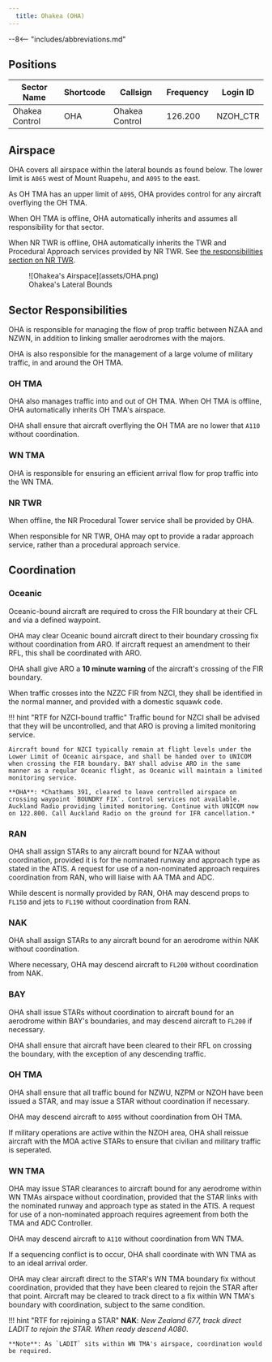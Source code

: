 ```yaml
---
  title: Ohakea (OHA)
---
```


--8<-- "includes/abbreviations.md"


## Positions

| Sector Name    | Shortcode | Callsign       | Frequency | Login ID |
| -------------- | --------- | -------------- | --------- | -------- |
| Ohakea Control | OHA       | Ohakea Control | 126.200   | NZOH_CTR |

## Airspace

OHA covers all airspace within the lateral bounds as found below. The lower limit is `A065` west of Mount Ruapehu, and `A095` to the east.

As OH TMA has an upper limit of `A095`, OHA provides control for any aircraft overflying the OH TMA.

When OH TMA is offline, OHA automatically inherits and assumes all responsibility for that sector.

When NR TWR is offline, OHA automatically inherits the TWR and Procedural Approach services provided by NR TWR. See [the responsibilities section on NR TWR](#nr-twr).

<figure markdown> 
  ![Ohakea's Airspace](assets/OHA.png)
  <figcaption>Ohakea's Lateral Bounds</figcaption>
</figure>

## Sector Responsibilities

OHA is responsible for managing the flow of prop traffic between NZAA and NZWN, in addition to linking smaller aerodromes with the majors. 

OHA is also responsible for the management of a large volume of military traffic, in and around the OH TMA.

### OH TMA

OHA also manages traffic into and out of OH TMA. When OH TMA is offline, OHA automatically inherits OH TMA's airspace. 

OHA shall ensure that aircraft overflying the OH TMA are no lower that `A110` without coordination.

### WN TMA

OHA is responsible for ensuring an efficient arrival flow for prop traffic into the WN TMA. 

### NR TWR

When offline, the NR Procedural Tower service shall be provided by OHA. 

When responsible for NR TWR, OHA may opt to provide a radar approach service, rather than a procedural approach service.

## Coordination

### Oceanic

Oceanic-bound aircraft are required to cross the FIR boundary at their CFL and via a defined waypoint. 

OHA may clear Oceanic bound aircraft direct to their boundary crossing fix without coordination from ARO. If aircraft request an amendment to their RFL, this shall be coordinated with ARO.

OHA shall give ARO a **10 minute warning** of the aircraft's crossing of the FIR boundary.

When traffic crosses into the NZZC FIR from NZCI, they shall be identified in the normal manner, and provided with a domestic squawk code. 

!!! hint "RTF for NZCI-bound traffic"
    Traffic bound for NZCI shall be advised that they will be uncontrolled, and that ARO is proving a limited monitoring service.

    Aircraft bound for NZCI typically remain at flight levels under the Lower Limit of Oceanic airspace, and shall be handed over to UNICOM when crossing the FIR boundary. BAY shall advise ARO in the same manner as a reqular Oceanic flight, as Oceanic will maintain a limited monitoring service.

    **OHA**: *Chathams 391, cleared to leave controlled airspace on crossing waypoint `BOUNDRY FIX`. Control services not available. Auckland Radio providing limited monitoring. Continue with UNICOM now on 122.800. Call Auckland Radio on the ground for IFR cancellation.*

### RAN

OHA shall assign STARs to any aircraft bound for NZAA without coordination, provided it is for the nominated runway and approach type as stated in the ATIS. A request for use of a non-nominated approach requires coordination from RAN, who will liaise with AA TMA and ADC.

While descent is normally provided by RAN, OHA may descend props to `FL150` and jets to `FL190` without coordination from RAN.

### NAK

OHA shall assign STARs to any aircraft bound for an aerodrome within NAK without coordination. 

Where necessary, OHA may descend aircraft to `FL200` without coordination from NAK.

### BAY

OHA shall issue STARs without coordination to aircraft bound for an aerodrome within BAY's boundaries, and may descend aircraft to `FL200` if necessary.

OHA shall ensure that aircraft have been cleared to their RFL on crossing the boundary, with the exception of any descending traffic.

### OH TMA

OHA shall ensure that all traffic bound for NZWU, NZPM or NZOH have been issued a STAR, and may issue a STAR without coordination if necessary.

OHA may descend aircraft to `A095` without coordination from OH TMA.

If military operations are active within the NZOH area, OHA shall reissue aircraft with the MOA active STARs to ensure that civilian and military traffic is seperated. 

### WN TMA

OHA may issue STAR clearances to aircraft bound for any aerodrome within WN TMAs airspace without coordination, provided that the STAR links with the nominated runway and approach type as stated in the ATIS. A request for use of a non-nominated approach requires agreement from both the TMA and ADC Controller.

OHA may descend aircraft to `A110` without coordination from WN TMA.

If a sequencing conflict is to occur, OHA shall coordinate with WN TMA as to an ideal arrival order. 

OHA may clear aircraft direct to the STAR's WN TMA boundary fix without coordination, provided that they have been cleared to rejoin the STAR after that point. Aircraft may be cleared to track direct to a fix within WN TMA's boundary with coordination, subject to the same condition.

!!! hint "RTF for rejoining a STAR"
    **NAK**: *New Zealand 677, track direct LADIT to rejoin the STAR. When ready descend A080*.

    **Note**: As `LADIT` sits within WN TMA's airspace, coordination would be required. 